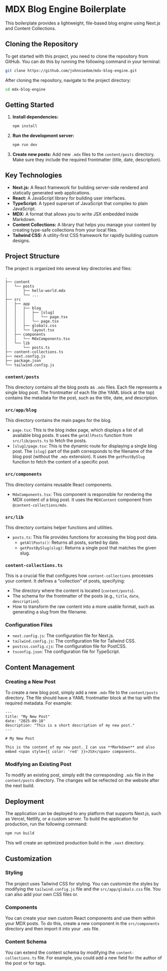 # MDX Blog Engine Boilerplate

This boilerplate provides a lightweight, file-based blog engine using Next.js and Content Collections.

## Cloning the Repository

To get started with this project, you need to clone the repository from GitHub. You can do this by running the following command in your terminal:

```bash
git clone https://github.com/johnniedom/mdx-blog-engine.git
```

After cloning the repository, navigate to the project directory:

```bash
cd mdx-blog-engine
```

## Getting Started

1.  **Install dependencies:**
    ```bash
    npm install
    ```

2.  **Run the development server:**
    ```bash
    npm run dev
    ```

3.  **Create new posts:** Add new `.mdx` files to the `content/posts` directory. Make sure they include the required frontmatter (title, date, description).

## Key Technologies

*   **Next.js:** A React framework for building server-side rendered and statically generated web applications.
*   **React:** A JavaScript library for building user interfaces.
*   **TypeScript:** A typed superset of JavaScript that compiles to plain JavaScript.
*   **MDX:** A format that allows you to write JSX embedded inside Markdown.
*   **Content Collections:** A library that helps you manage your content by creating type-safe collections from your local files.
*   **Tailwind CSS:** A utility-first CSS framework for rapidly building custom designs.

## Project Structure

The project is organized into several key directories and files:

```
.
├── content
│   └── posts
│       ├── hello-world.mdx
│       └── ...
├── src
│   ├── app
│   │   ├── blog
│   │   │   ├── [slug]
│   │   │   │   └── page.tsx
│   │   │   └── page.tsx
│   │   ├── globals.css
│   │   └── layout.tsx
│   ├── components
│   │   └── MdxComponents.tsx
│   └── lib
│       └── posts.ts
├── content-collections.ts
├── next.config.js
├── package.json
└── tailwind.config.js
```

### `content/posts`

This directory contains all the blog posts as `.mdx` files. Each file represents a single blog post. The frontmatter of each file (the YAML block at the top) contains the metadata for the post, such as the title, date, and description.

### `src/app/blog`

This directory contains the main pages for the blog.

*   `page.tsx`: This is the blog index page, which displays a list of all available blog posts. It uses the `getAllPosts` function from `src/lib/posts.ts` to fetch the posts.
*   `[slug]/page.tsx`: This is the dynamic route for displaying a single blog post. The `[slug]` part of the path corresponds to the filename of the blog post (without the `.mdx` extension). It uses the `getPostBySlug` function to fetch the content of a specific post.

### `src/components`

This directory contains reusable React components.

*   `MdxComponents.tsx`: This component is responsible for rendering the MDX content of a blog post. It uses the `MDXContent` component from `@content-collections/mdx`.

### `src/lib`

This directory contains helper functions and utilities.

*   `posts.ts`: This file provides functions for accessing the blog post data.
    *   `getAllPosts()`: Returns all posts, sorted by date.
    *   `getPostBySlug(slug)`: Returns a single post that matches the given slug.

### `content-collections.ts`

This is a crucial file that configures how `content-collections` processes your content. It defines a "collection" of posts, specifying:

*   The directory where the content is located (`content/posts`).
*   The schema for the frontmatter of the posts (e.g., `title`, `date`, `description`).
*   How to transform the raw content into a more usable format, such as generating a slug from the filename.

### Configuration Files

*   `next.config.js`: The configuration file for Next.js.
*   `tailwind.config.js`: The configuration file for Tailwind CSS.
*   `postcss.config.cjs`: The configuration file for PostCSS.
*   `tsconfig.json`: The configuration file for TypeScript.

## Content Management

### Creating a New Post

To create a new blog post, simply add a new `.mdx` file to the `content/posts` directory. The file should have a YAML frontmatter block at the top with the required metadata. For example:

```mdx
---
title: "My New Post"
date: "2025-09-18"
description: "This is a short description of my new post."
---

# My New Post

This is the content of my new post. I can use **Markdown** and also embed <span style={{ color: 'red' }}>JSX</span> components.
```

### Modifying an Existing Post

To modify an existing post, simply edit the corresponding `.mdx` file in the `content/posts` directory. The changes will be reflected on the website after the next build.

## Deployment

The application can be deployed to any platform that supports Next.js, such as Vercel, Netlify, or a custom server. To build the application for production, run the following command:

```bash
npm run build
```

This will create an optimized production build in the `.next` directory.

## Customization

### Styling

The project uses Tailwind CSS for styling. You can customize the styles by modifying the `tailwind.config.js` file and the `src/app/globals.css` file. You can also add your own CSS files or.

### Components

You can create your own custom React components and use them within your MDX posts. To do this, create a new component in the `src/components` directory and then import it into your `.mdx` file.

### Content Schema

You can extend the content schema by modifying the `content-collections.ts` file. For example, you could add a new field for the author of the post or for tags.
